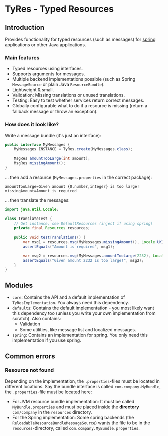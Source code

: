 # TyRes - Typed Resources

## Introduction

Provides functionality for typed resources (such as messages) for [spring](https://spring.io/) applications or other Java applications.

### Main features
 
 * Typed resources using interfaces.
 * Supports arguments for messages.
 * Multiple backend implementations possible (such as Spring `MessageSource` or plain Java `ResourceBundle`).
 * Lightweight & small.
 * Validation: Missing translations or unused translations.
 * Testing: Easy to test whether services return correct messages.
 * Globally configurable what to do if a resource is missing (return a fallback message or throw an exception).

### How does it look like?

Write a message bundle (it's just an interface):

```java
public interface MyMessages {
    MyMessages INSTANCE = TyRes.create(MyMessages.class);
    
    MsgRes amountTooLarge(int amount);
    MsgRes missingAmount();
}
```

... then add a resource (`MyMessages.properties` in the correct package):

```properties
amountTooLarge=Given amount {0,number,integer} is too large!
missingAmount=Amount is required
```

... then translate the messages:

```java
import java.util.Locale;

class TranslateTest {
    // Get instance, see DefaultResources (inject if using spring)
    private final Resources resources;
    
    public void testTranslations() {
        var msg1 = resources.msg(MyMessages.missingAmount(), Locale.UK);
        assertEquals("Amount is required", msg1);

        var msg2 = resources.msg(MyMessages.amountTooLarge(2232), Locale.UK);
        assertEquals("Given amount 2232 is too large!", msg2);
    }
}
```

## Modules

 * `core`: Contains the API and a default implementation of `TyResImplementation`. You always need this dependency.
 * `defaults`: Contains the default implementation - you most likely want this dependency too (unless you write your own implementation from scratch). Also contains:
   * Validation
   * Some utilities, like message list and localized messages.
 * `spring`: Contains an implementation for spring. You only need this implementation if you use spring.

## Common errors

### Resource not found

Depending on the implementation, the `.properties`-files must be located in different locations. Say the bundle interface is called `com.company.MyBundle`, the `.properties`-file must be located here:

 * For JVM resource bundle implementation: It must be called `MyBundle.properties` and must be placed inside the **directory** `com/company` in the `resources` directory.
 * For the Spring implementation: Some spring backends (the `ReloadableResourceBundleMessageSource`) wants the file to be in the `resources`-directory, called `com.company.MyBundle.properties`.
